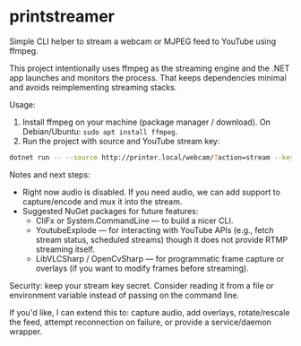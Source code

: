 # printstreamer

Simple CLI helper to stream a webcam or MJPEG feed to YouTube using ffmpeg.

This project intentionally uses ffmpeg as the streaming engine and the .NET app launches and monitors the process. That keeps dependencies minimal and avoids reimplementing streaming stacks.

Usage:

1. Install ffmpeg on your machine (package manager / download). On Debian/Ubuntu: `sudo apt install ffmpeg`.
2. Run the project with source and YouTube stream key:

```bash
dotnet run -- --source http://printer.local/webcam/?action=stream --key YOUR_YOUTUBE_STREAM_KEY
```

Notes and next steps:

- Right now audio is disabled. If you need audio, we can add support to capture/encode and mux it into the stream.
- Suggested NuGet packages for future features:
  - CliFx or System.CommandLine — to build a nicer CLI.
  - YoutubeExplode — for interacting with YouTube APIs (e.g., fetch stream status, scheduled streams) though it does not provide RTMP streaming itself.
  - LibVLCSharp / OpenCvSharp — for programmatic frame capture or overlays (if you want to modify frames before streaming).

Security: keep your stream key secret. Consider reading it from a file or environment variable instead of passing on the command line.

If you'd like, I can extend this to: capture audio, add overlays, rotate/rescale the feed, attempt reconnection on failure, or provide a service/daemon wrapper.
